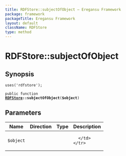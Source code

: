 ```yaml
---
title: RDFStore::subjectOfObject — Eregansu Framework
package: framework
packageTitle: Eregansu Framework
layout: default
className: RDFStore
type: method
---
```


# RDFStore::subjectOfObject

## Synopsis

<code>uses('rdfstore');</code>

<code>public function <b><a href="RDFStore">RDFStore</a>::subjectOfObject</b>(<b>$object</b>)</code>

## Parameters

<table>
  <thead>
    <tr>
      <th>Name</th>
      <th>Direction</th>
      <th>Type</th>
      <th>Description</th>
    </tr>
  </thead>
  <tbody>
    <tr>
      <td><code>$object</code>
      <td><i></i></td>
      <td></td>
      <td>

      </td>
    </tr>
  </tbody>
</table>

